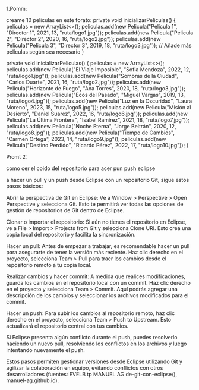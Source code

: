1.Pomm:


creame 10 peliculas en este forato:
    private void inicializarPeliculas() {
        peliculas = new ArrayList<>();
        peliculas.add(new Pelicula("Pelicula 1", "Director 1", 2021, 13, "ruta/logo1.jpg"));
        peliculas.add(new Pelicula("Pelicula 2", "Director 2", 2020, 16, "ruta/logo2.jpg"));
        peliculas.add(new Pelicula("Pelicula 3", "Director 3", 2019, 18, "ruta/logo3.jpg"));
        // Añade más películas según sea necesario
    }


private void inicializarPeliculas() {
    peliculas = new ArrayList<>();
    peliculas.add(new Pelicula("El Viaje Imposible", "Sofia Mendoza", 2022, 12, "ruta/logo1.jpg"));
    peliculas.add(new Pelicula("Sombras de la Ciudad", "Carlos Duarte", 2021, 16, "ruta/logo2.jpg"));
    peliculas.add(new Pelicula("Horizonte de Fuego", "Ana Torres", 2020, 18, "ruta/logo3.jpg"));
    peliculas.add(new Pelicula("Ecos del Pasado", "Miguel Vargas", 2019, 13, "ruta/logo4.jpg"));
    peliculas.add(new Pelicula("Luz en la Oscuridad", "Laura Moreno", 2023, 15, "ruta/logo5.jpg"));
    peliculas.add(new Pelicula("Misión al Desierto", "Daniel Suarez", 2022, 16, "ruta/logo6.jpg"));
    peliculas.add(new Pelicula("La Última Frontera", "Isabel Ramírez", 2021, 18, "ruta/logo7.jpg"));
    peliculas.add(new Pelicula("Noche Eterna", "Jorge Beltrán", 2020, 12, "ruta/logo8.jpg"));
    peliculas.add(new Pelicula("Tiempo de Cambios", "Carmen Ortega", 2023, 14, "ruta/logo9.jpg"));
    peliculas.add(new Pelicula("Destino Perdido", "Ricardo Pérez", 2022, 17, "ruta/logo10.jpg"));
}

Promt 2:

como cer el coido del repositorio para acer pun push eclipse

a hacer un pull y un push desde Eclipse con un repositorio Git, sigue estos pasos básicos:

Abrir la perspectiva de Git en Eclipse: Ve a Window > Perspective > Open Perspective y selecciona Git. Esto te permitirá ver todas las opciones de gestión de repositorios de Git dentro de Eclipse.

Clonar o importar el repositorio: Si aún no tienes el repositorio en Eclipse, ve a File > Import > Projects from Git y selecciona Clone URI. Esto crea una copia local del repositorio y facilita la sincronización.

Hacer un pull: Antes de empezar a trabajar, es recomendable hacer un pull para asegurarte de tener la versión más reciente. Haz clic derecho en el proyecto, selecciona Team > Pull para traer los cambios desde el repositorio remoto a tu copia local.

Realizar cambios y hacer commit: A medida que realices modificaciones, guarda los cambios en el repositorio local con un commit. Haz clic derecho en el proyecto y selecciona Team > Commit. Aquí podrás agregar una descripción de los cambios y seleccionar los archivos modificados para el commit.

Hacer un push: Para subir los cambios al repositorio remoto, haz clic derecho en el proyecto, selecciona Team > Push to Upstream. Esto actualizará el repositorio central con tus cambios.

Si Eclipse presenta algún conflicto durante el push, puedes resolverlo haciendo un nuevo pull, resolviendo los conflictos en los archivos y luego intentando nuevamente el push.

Estos pasos permiten gestionar versiones desde Eclipse utilizando Git y agilizar la colaboración en equipo, evitando conflictos con otros desarrolladores (fuentes: 
EVELB
tp​
MANUEL AG
de-git-con-eclipse/), manuel-ag.github.io).